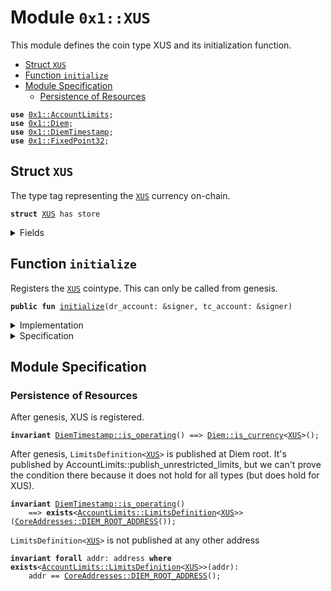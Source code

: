 
<a name="0x1_XUS"></a>

# Module `0x1::XUS`

This module defines the coin type XUS and its initialization function.


-  [Struct `XUS`](#0x1_XUS_XUS)
-  [Function `initialize`](#0x1_XUS_initialize)
-  [Module Specification](#@Module_Specification_0)
    -  [Persistence of Resources](#@Persistence_of_Resources_1)


<pre><code><b>use</b> <a href="AccountLimits.md#0x1_AccountLimits">0x1::AccountLimits</a>;
<b>use</b> <a href="Diem.md#0x1_Diem">0x1::Diem</a>;
<b>use</b> <a href="DiemTimestamp.md#0x1_DiemTimestamp">0x1::DiemTimestamp</a>;
<b>use</b> <a href="../../../../../../move-stdlib/docs/FixedPoint32.md#0x1_FixedPoint32">0x1::FixedPoint32</a>;
</code></pre>



<a name="0x1_XUS_XUS"></a>

## Struct `XUS`

The type tag representing the <code><a href="XUS.md#0x1_XUS">XUS</a></code> currency on-chain.


<pre><code><b>struct</b> <a href="XUS.md#0x1_XUS">XUS</a> has store
</code></pre>



<details>
<summary>Fields</summary>


<dl>
<dt>
<code>dummy_field: bool</code>
</dt>
<dd>

</dd>
</dl>


</details>

<a name="0x1_XUS_initialize"></a>

## Function `initialize`

Registers the <code><a href="XUS.md#0x1_XUS">XUS</a></code> cointype. This can only be called from genesis.


<pre><code><b>public</b> <b>fun</b> <a href="XUS.md#0x1_XUS_initialize">initialize</a>(dr_account: &signer, tc_account: &signer)
</code></pre>



<details>
<summary>Implementation</summary>


<pre><code><b>public</b> <b>fun</b> <a href="XUS.md#0x1_XUS_initialize">initialize</a>(
    dr_account: &signer,
    tc_account: &signer,
) {
    <a href="DiemTimestamp.md#0x1_DiemTimestamp_assert_genesis">DiemTimestamp::assert_genesis</a>();
    <a href="Diem.md#0x1_Diem_register_SCS_currency">Diem::register_SCS_currency</a>&lt;<a href="XUS.md#0x1_XUS">XUS</a>&gt;(
        dr_account,
        tc_account,
        <a href="../../../../../../move-stdlib/docs/FixedPoint32.md#0x1_FixedPoint32_create_from_rational">FixedPoint32::create_from_rational</a>(1, 1), // exchange rate <b>to</b> <a href="XDX.md#0x1_XDX">XDX</a>
        1000000, // scaling_factor = 10^6
        100,     // fractional_part = 10^2
        b"<a href="XUS.md#0x1_XUS">XUS</a>"
    );
    <a href="AccountLimits.md#0x1_AccountLimits_publish_unrestricted_limits">AccountLimits::publish_unrestricted_limits</a>&lt;<a href="XUS.md#0x1_XUS">XUS</a>&gt;(dr_account);
}
</code></pre>



</details>

<details>
<summary>Specification</summary>



<pre><code><b>include</b> <a href="Diem.md#0x1_Diem_RegisterSCSCurrencyAbortsIf">Diem::RegisterSCSCurrencyAbortsIf</a>&lt;<a href="XUS.md#0x1_XUS">XUS</a>&gt;{
    currency_code: b"<a href="XUS.md#0x1_XUS">XUS</a>",
    scaling_factor: 1000000
};
<b>include</b> <a href="AccountLimits.md#0x1_AccountLimits_PublishUnrestrictedLimitsAbortsIf">AccountLimits::PublishUnrestrictedLimitsAbortsIf</a>&lt;<a href="XUS.md#0x1_XUS">XUS</a>&gt;{publish_account: dr_account};
<b>include</b> <a href="Diem.md#0x1_Diem_RegisterSCSCurrencyEnsures">Diem::RegisterSCSCurrencyEnsures</a>&lt;<a href="XUS.md#0x1_XUS">XUS</a>&gt;;
<b>include</b> <a href="AccountLimits.md#0x1_AccountLimits_PublishUnrestrictedLimitsEnsures">AccountLimits::PublishUnrestrictedLimitsEnsures</a>&lt;<a href="XUS.md#0x1_XUS">XUS</a>&gt;{publish_account: dr_account};
</code></pre>


Registering XUS can only be done in genesis.


<pre><code><b>include</b> <a href="DiemTimestamp.md#0x1_DiemTimestamp_AbortsIfNotGenesis">DiemTimestamp::AbortsIfNotGenesis</a>;
</code></pre>


Only the DiemRoot account can register a new currency [[H8]][PERMISSION].


<pre><code><b>include</b> <a href="Roles.md#0x1_Roles_AbortsIfNotDiemRoot">Roles::AbortsIfNotDiemRoot</a>{account: dr_account};
</code></pre>


Only a TreasuryCompliance account can have the MintCapability [[H1]][PERMISSION].
Moreover, only a TreasuryCompliance account can have the BurnCapability [[H3]][PERMISSION].


<pre><code><b>include</b> <a href="Roles.md#0x1_Roles_AbortsIfNotTreasuryCompliance">Roles::AbortsIfNotTreasuryCompliance</a>{account: tc_account};
</code></pre>



</details>

<a name="@Module_Specification_0"></a>

## Module Specification



<a name="@Persistence_of_Resources_1"></a>

### Persistence of Resources


After genesis, XUS is registered.


<pre><code><b>invariant</b> <a href="DiemTimestamp.md#0x1_DiemTimestamp_is_operating">DiemTimestamp::is_operating</a>() ==&gt; <a href="Diem.md#0x1_Diem_is_currency">Diem::is_currency</a>&lt;<a href="XUS.md#0x1_XUS">XUS</a>&gt;();
</code></pre>


After genesis, <code>LimitsDefinition&lt;<a href="XUS.md#0x1_XUS">XUS</a>&gt;</code> is published at Diem root. It's published by
AccountLimits::publish_unrestricted_limits, but we can't prove the condition there because
it does not hold for all types (but does hold for XUS).


<pre><code><b>invariant</b> <a href="DiemTimestamp.md#0x1_DiemTimestamp_is_operating">DiemTimestamp::is_operating</a>()
    ==&gt; <b>exists</b>&lt;<a href="AccountLimits.md#0x1_AccountLimits_LimitsDefinition">AccountLimits::LimitsDefinition</a>&lt;<a href="XUS.md#0x1_XUS">XUS</a>&gt;&gt;(<a href="CoreAddresses.md#0x1_CoreAddresses_DIEM_ROOT_ADDRESS">CoreAddresses::DIEM_ROOT_ADDRESS</a>());
</code></pre>


<code>LimitsDefinition&lt;<a href="XUS.md#0x1_XUS">XUS</a>&gt;</code> is not published at any other address


<pre><code><b>invariant</b> <b>forall</b> addr: address <b>where</b> <b>exists</b>&lt;<a href="AccountLimits.md#0x1_AccountLimits_LimitsDefinition">AccountLimits::LimitsDefinition</a>&lt;<a href="XUS.md#0x1_XUS">XUS</a>&gt;&gt;(addr):
    addr == <a href="CoreAddresses.md#0x1_CoreAddresses_DIEM_ROOT_ADDRESS">CoreAddresses::DIEM_ROOT_ADDRESS</a>();
</code></pre>


[//]: # ("File containing references which can be used from documentation")
[ACCESS_CONTROL]: https://github.com/diem/dip/blob/main/dips/dip-2.md
[ROLE]: https://github.com/diem/dip/blob/main/dips/dip-2.md#roles
[PERMISSION]: https://github.com/diem/dip/blob/main/dips/dip-2.md#permissions
